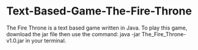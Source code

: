 # Text-Based-Game-The-Fire-Throne
The Fire Throne is a text based game written in Java.
To play this game, download the jar file then use the command: java -jar The_Fire_Throne-v1.0.jar in your terminal.
